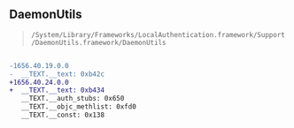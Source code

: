 ## DaemonUtils

> `/System/Library/Frameworks/LocalAuthentication.framework/Support/DaemonUtils.framework/DaemonUtils`

```diff

-1656.40.19.0.0
-  __TEXT.__text: 0xb42c
+1656.40.24.0.0
+  __TEXT.__text: 0xb434
   __TEXT.__auth_stubs: 0x650
   __TEXT.__objc_methlist: 0xfd0
   __TEXT.__const: 0x138

```
